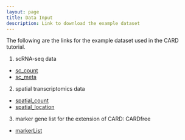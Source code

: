 ```yaml
---
layout: page
title: Data Input
description: Link to download the example dataset
---
```

The following are the links for the example dataset used in the CARD tutorial. 

1. scRNA-seq data
  * [sc_count](https://github.com/YingMa0107/CARD/blob/master/data/sc_count.RData)
  * [sc_meta](https://github.com/YingMa0107/CARD/blob/master/data/sc_meta.RData)
  
2. spatial transcriptomics data  
  * [spatial_count](https://github.com/YingMa0107/CARD/blob/master/data/spatial_count.RData)
  * [spatial_location](https://github.com/YingMa0107/CARD/blob/master/data/spatial_location.RData)

3. marker gene list for the extension of CARD: CARDfree
  * [markerList](https://github.com/YingMa0107/CARD/blob/master/data/markerList.RData)
